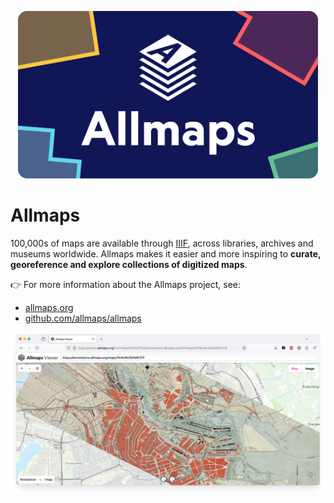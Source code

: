 <p align=center><a href="https://allmaps.org"><img width="480" src="https://raw.githubusercontent.com/allmaps/allmaps/main/static/allmaps.svg" alt="Allmaps"></a></p>

# Allmaps

100,000s of maps are available through [IIIF](https://iiif.io/), across libraries, archives and museums worldwide. Allmaps makes it easier and more inspiring to **curate, georeference and explore collections of digitized maps**.

👉 For more information about the Allmaps project, see:
- [allmaps.org](https://allmaps.org/)
- [github.com/allmaps/allmaps](https://github.com/allmaps/allmaps)

[![Allmaps Viewer](https://raw.githubusercontent.com/allmaps/allmaps/main/static/allmaps-viewer.jpg)](https://viewer.allmaps.org/?url=https%3A%2F%2Fannotations.allmaps.org%2Fmaps%2F9c4e14c0b9d41379)

